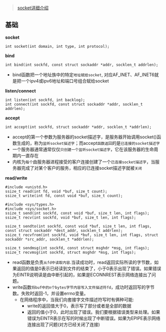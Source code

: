 > [socket详细介绍](https://www.cnblogs.com/skynet/archive/2010/12/12/1903949.html)


## 基础

**socket**
```
int socket(int domain, int type, int protocol);
```
**bind**
```
int bind(int sockfd, const struct sockaddr *addr, socklen_t addrlen);
```
- bind函数把一个地址族中的特定`地址赋给socket`, 对应AF_INET、AF_INET6就是把一个ipv4或ipv6地址和端口号组合赋给socket

**listen/connect**
```
int listen(int sockfd, int backlog);
int connect(int sockfd, const struct sockaddr *addr, socklen_t addrlen);
```

**accept**
```
int accept(int sockfd, struct sockaddr *addr, socklen_t *addrlen);
```
  - accept的第一个参数为服务器的socket描述字，是服务器开始调用socket()函数生成的，称为`监听socket描述字`；而accept`函数返回`的是`已连接的socket描述字`
  - 一个服务器通常通常仅仅`只创建一个监听socket描述字`，它在该服务器的生命周期内一直存在
  - 内核为`每个`由服务器进程接受的客户连接创建了一个`已连接socket描述字`，当服务器完成了对某个客户的服务，相应的已连接socket描述字就被`关闭`

**read/write**
```
#include <unistd.h>
ssize_t read(int fd, void *buf, size_t count);
ssize_t write(int fd, const void *buf, size_t count);

#include <sys/types.h>
#include <sys/socket.h>
ssize_t send(int sockfd, const void *buf, size_t len, int flags);
ssize_t recv(int sockfd, void *buf, size_t len, int flags);

ssize_t sendto(int sockfd, const void *buf, size_t len, int flags, const struct sockaddr *dest_addr, socklen_t addrlen);
ssize_t recvfrom(int sockfd, void *buf, size_t len, int flags, struct sockaddr *src_addr, socklen_t *addrlen);

ssize_t sendmsg(int sockfd, const struct msghdr *msg, int flags);
ssize_t recvmsg(int sockfd, struct msghdr *msg, int flags);
```
- read函数是负责`从fd中读取内容`.当读成功时，read返回实际所读的字节数，如果返回的值是0表示已经读到文件的结束了，小于0表示出现了错误。如果错误为EINTR说明读是由中断引起的，如果是ECONNREST表示网络连接出了问题。
- write函数`将buf中的n个bytes字节内容写入文件描述符fd`，成功时返回写的字节数。失败时返回-1，并设置errno变量。
  - 在网络程序中，当我们向套接字文件描述符写时有俩种可能:
     - write的返回值大于0，表示写了部分或者是全部的数据
     - 返回的值小于0，此时出现了错误。我们要根据错误类型来处理。如果错误为EINTR表示在写的时候出现了中断错误。如果为EPIPE表示网络连接出现了问题(对方已经关闭了连接)
